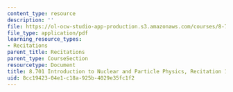 ```yaml
---
content_type: resource
description: ''
file: https://ol-ocw-studio-app-production.s3.amazonaws.com/courses/8-701-introduction-to-nuclear-and-particle-physics-fall-2020/8cc1942304e1c18a925b4029e35fc1f2_MIT8_701f20_rec17_soln.pdf
file_type: application/pdf
learning_resource_types:
- Recitations
parent_title: Recitations
parent_type: CourseSection
resourcetype: Document
title: 8.701 Introduction to Nuclear and Particle Physics, Recitation 17 Solutions
uid: 8cc19423-04e1-c18a-925b-4029e35fc1f2
---
```

